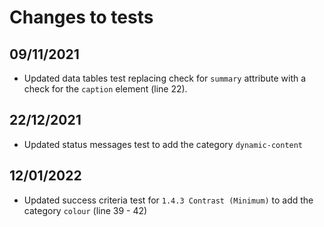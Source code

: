 # Changes to tests
## 09/11/2021
- Updated data tables test replacing check for `summary` attribute with a check for the `caption` element (line 22).
## 22/12/2021
- Updated status messages test to add the category `dynamic-content`
## 12/01/2022
- Updated success criteria test for `1.4.3 Contrast (Minimum)` to add the category `colour` (line 39 - 42)
